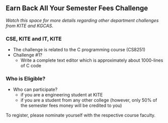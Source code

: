 <!-- title: Earn While You Learn -->

## Earn Back All Your Semester Fees Challenge

*Watch this space for more details regarding other department challenges from KITE and KGCAS.* 

### CSE, KITE and IT, KITE

 - The challenge is related to the C programming course (CS8251)
 - Challenge #1? 
	 - Write a complete text editor which is approximately about 1000-lines of C code 


### Who is Eligible?
  - Who can participate?  
	- if you are a engineering student at KITE 
	- if you are a student from any other college (however, only 50% of the semester fees money will be credited to you) 

To register, please nominate yourself with the respective course faculty. 



